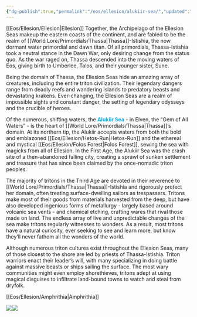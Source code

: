 ```yaml
---
{"dg-publish":true,"permalink":"/eos/ellesion/alukiir-sea/","updated":"2024-12-22T20:22:25.807-06:00"}
---
```


[[Eos/Ellesion/Ellesion\|Ellesion]]
Together, the Archipelago of the Ellesion Seas makeup the eastern coasts of the continent, and are fabled to be the realm of [[World Lore/Primordials/Thassa\|Thassa]]-Istishia, the now dormant water primordial and dawn titan. Of all primordials, Thassa-Istishia took a neutral stance in the Dawn War, only desiring change from the status quo. As the war raged on, Thassa descended into the moving waters of Eos, giving birth to Umberlee, Talos, and their younger sister, Sune. 

Being the domain of Thassa, the Ellesion Seas hide an amazing array of creatures, including the entire triton civilization. Their legendary dangers range from deadly reefs and wandering islands to predatory beasts and devastating krakens. Ever-changing, the Ellesion Seas are a realm of impossible sights and constant danger, the setting of legendary odysseys and the crucible of heroes. 

Of the numerous, shifting waters, the **<font color="#00b0f0">Alukiir Sea</font>** - in Elven, the “Gem of All Waters” - is the heart of [[World Lore/Primordials/Thassa\|Thassa]]’s domain. At its northern tip, the Alukiir accepts waters from both the bold and emblazoned [[Eos/Ellesion/Hetos-Run\|Hetos-Run]] and the ethereal and mystical [[Eos/Ellesion/Folos Forest\|Folos Forest]], sewing the sea with magicks from all of Ellesion. In the First Age, the Alukiir Sea was the crash site of a then-abandoned falling city, creating a sprawl of sunken settlement and treasure that has since been claimed by the once-nomadic triton peoples. 

The majority of tritons in the Third Age are devoted in their reverence to [[World Lore/Primordials/Thassa\|Thassa]]-Istishia and rigorously protect her domain, often treating surface-dwelling sailors as trespassers. Tritons make most of their goods from materials harvested from the deep, but have also developed ingenious forms of metallurgy - largely based around volcanic sea vents - and chemical etching, crafting wares that rival those made on land. The endless array of live and unpredictable changes of the sea make tritons regularly witnesses to wonders. As a result, most tritons have a natural curiosity, ever seeking to see and learn more, but know they’ll never fathom all the wonders of the world.

Although numerous triton cultures exist throughout the Ellesion Seas, many of those closest to the shore are led by priests of Thassa-Istishia. Triton warriors enact their leader’s will, with many specializing in doing battle against massive beasts or ships sailing the surface. The most wary communities might even employ shorethieves, tritons adept at using magical disguises to infiltrate land-bound towns to watch and steal from dryfolk.

[[Eos/Ellesion/Amphrithia\|Amphrithia]]

**![](https://lh7-us.googleusercontent.com/wjUJbhi75L2tZeEgBysMDop_6qmyuWDkiu3DQ0s375cM2XVyEs_ExeviXQWHRrRoIPC_B68wwgCGBORDMpLFS8xW8h7T_XzNgC2tZ8KdTEJteGRIp3u0fQIzwBAYA_mgVFYpxbdPzFsG97ZDKtOcFvk)![](https://lh7-us.googleusercontent.com/SP-mhD6EKKwk7jlFh4ng4XJ0dB7MCxKnzrm7qqbOD8QKcyrLeBUs9WGmnt9Xd5EXNMxvDeyPgx8t90Gnm5cymKpz4qAypwFdruk5vSUXnRseMIiLd-FuQDTLu6uc6XdlKT68ZnwDEfQm8QPX31iGT3s)**